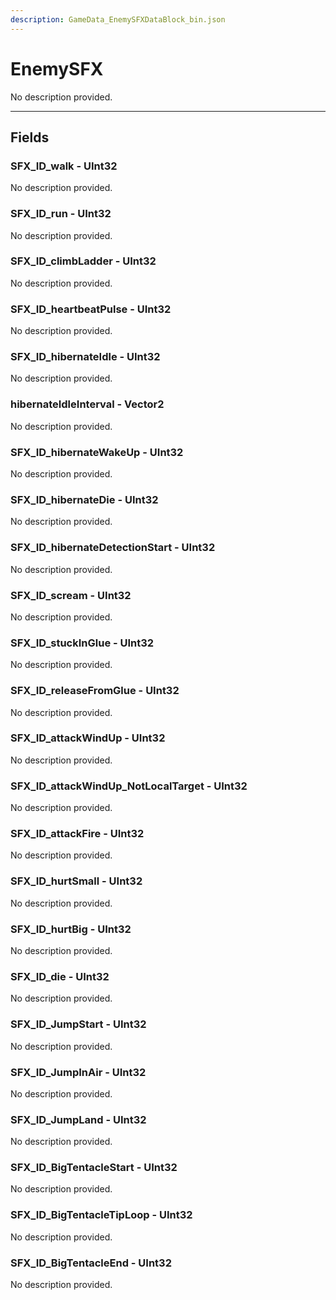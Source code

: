 ```yaml
---
description: GameData_EnemySFXDataBlock_bin.json
---
```


# EnemySFX

No description provided.

***

## Fields

### SFX_ID_walk - UInt32

No description provided.

### SFX_ID_run - UInt32

No description provided.

### SFX_ID_climbLadder - UInt32

No description provided.

### SFX_ID_heartbeatPulse - UInt32

No description provided.

### SFX_ID_hibernateIdle - UInt32

No description provided.

### hibernateIdleInterval - Vector2

No description provided.

### SFX_ID_hibernateWakeUp - UInt32

No description provided.

### SFX_ID_hibernateDie - UInt32

No description provided.

### SFX_ID_hibernateDetectionStart - UInt32

No description provided.

### SFX_ID_scream - UInt32

No description provided.

### SFX_ID_stuckInGlue - UInt32

No description provided.

### SFX_ID_releaseFromGlue - UInt32

No description provided.

### SFX_ID_attackWindUp - UInt32

No description provided.

### SFX_ID_attackWindUp_NotLocalTarget - UInt32

No description provided.

### SFX_ID_attackFire - UInt32

No description provided.

### SFX_ID_hurtSmall - UInt32

No description provided.

### SFX_ID_hurtBig - UInt32

No description provided.

### SFX_ID_die - UInt32

No description provided.

### SFX_ID_JumpStart - UInt32

No description provided.

### SFX_ID_JumpInAir - UInt32

No description provided.

### SFX_ID_JumpLand - UInt32

No description provided.

### SFX_ID_BigTentacleStart - UInt32

No description provided.

### SFX_ID_BigTentacleTipLoop - UInt32

No description provided.

### SFX_ID_BigTentacleEnd - UInt32

No description provided.
